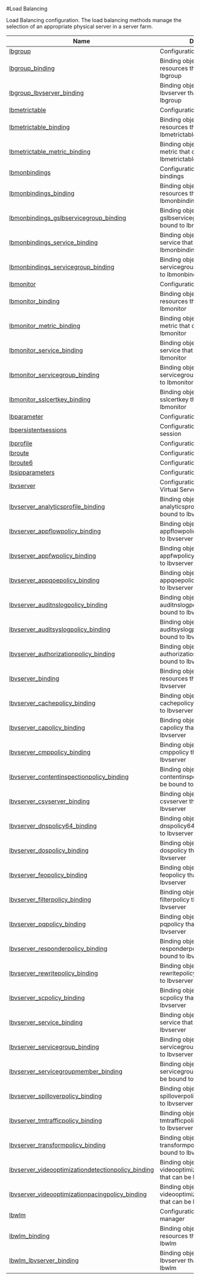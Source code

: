 #Load Balancing

Load Balancing configuration. The load balancing methods manage the selection of an appropriate physical server in a server farm.


<table><thead><tr><th>Name</th><th>Description</th></tr></thead><tbody><tr><td><a href=".././lbgroup/lbgroup/">lbgroup</a></td><td>Configuration for LB group</td></tr><tr><td><a href=".././lbgroup_binding/lbgroup_binding/">lbgroup_binding</a></td><td>Binding object showing the resources that can be bound to lbgroup</td></tr><tr><td><a href=".././lbgroup_lbvserver_binding/lbgroup_lbvserver_binding/">lbgroup_lbvserver_binding</a></td><td>Binding object showing the lbvserver that can be bound to lbgroup</td></tr><tr><td><a href=".././lbmetrictable/lbmetrictable/">lbmetrictable</a></td><td>Configuration for metric table</td></tr><tr><td><a href=".././lbmetrictable_binding/lbmetrictable_binding/">lbmetrictable_binding</a></td><td>Binding object showing the resources that can be bound to lbmetrictable</td></tr><tr><td><a href=".././lbmetrictable_metric_binding/lbmetrictable_metric_binding/">lbmetrictable_metric_binding</a></td><td>Binding object showing the metric that can be bound to lbmetrictable</td></tr><tr><td><a href=".././lbmonbindings/lbmonbindings/">lbmonbindings</a></td><td>Configuration for monitro bindings</td></tr><tr><td><a href=".././lbmonbindings_binding/lbmonbindings_binding/">lbmonbindings_binding</a></td><td>Binding object showing the resources that can be bound to lbmonbindings</td></tr><tr><td><a href=".././lbmonbindings_gslbservicegroup_binding/lbmonbindings_gslbservicegroup_binding/">lbmonbindings_gslbservicegroup_binding</a></td><td>Binding object showing the gslbservicegroup that can be bound to lbmonbindings</td></tr><tr><td><a href=".././lbmonbindings_service_binding/lbmonbindings_service_binding/">lbmonbindings_service_binding</a></td><td>Binding object showing the service that can be bound to lbmonbindings</td></tr><tr><td><a href=".././lbmonbindings_servicegroup_binding/lbmonbindings_servicegroup_binding/">lbmonbindings_servicegroup_binding</a></td><td>Binding object showing the servicegroup that can be bound to lbmonbindings</td></tr><tr><td><a href=".././lbmonitor/lbmonitor/">lbmonitor</a></td><td>Configuration for monitor</td></tr><tr><td><a href=".././lbmonitor_binding/lbmonitor_binding/">lbmonitor_binding</a></td><td>Binding object showing the resources that can be bound to lbmonitor</td></tr><tr><td><a href=".././lbmonitor_metric_binding/lbmonitor_metric_binding/">lbmonitor_metric_binding</a></td><td>Binding object showing the metric that can be bound to lbmonitor</td></tr><tr><td><a href=".././lbmonitor_service_binding/lbmonitor_service_binding/">lbmonitor_service_binding</a></td><td>Binding object showing the service that can be bound to lbmonitor</td></tr><tr><td><a href=".././lbmonitor_servicegroup_binding/lbmonitor_servicegroup_binding/">lbmonitor_servicegroup_binding</a></td><td>Binding object showing the servicegroup that can be bound to lbmonitor</td></tr><tr><td><a href=".././lbmonitor_sslcertkey_binding/lbmonitor_sslcertkey_binding/">lbmonitor_sslcertkey_binding</a></td><td>Binding object showing the sslcertkey that can be bound to lbmonitor</td></tr><tr><td><a href=".././lbparameter/lbparameter/">lbparameter</a></td><td>Configuration for LB parameter</td></tr><tr><td><a href=".././lbpersistentsessions/lbpersistentsessions/">lbpersistentsessions</a></td><td>Configuration for persistence session</td></tr><tr><td><a href=".././lbprofile/lbprofile/">lbprofile</a></td><td>Configuration for LB profile</td></tr><tr><td><a href=".././lbroute/lbroute/">lbroute</a></td><td>Configuration for LB route</td></tr><tr><td><a href=".././lbroute6/lbroute6/">lbroute6</a></td><td>Configuration for LB route6</td></tr><tr><td><a href=".././lbsipparameters/lbsipparameters/">lbsipparameters</a></td><td>Configuration for SIP parameters</td></tr><tr><td><a href=".././lbvserver/lbvserver/">lbvserver</a></td><td>Configuration for Load Balancing Virtual Server</td></tr><tr><td><a href=".././lbvserver_analyticsprofile_binding/lbvserver_analyticsprofile_binding/">lbvserver_analyticsprofile_binding</a></td><td>Binding object showing the analyticsprofile that can be bound to lbvserver</td></tr><tr><td><a href=".././lbvserver_appflowpolicy_binding/lbvserver_appflowpolicy_binding/">lbvserver_appflowpolicy_binding</a></td><td>Binding object showing the appflowpolicy that can be bound to lbvserver</td></tr><tr><td><a href=".././lbvserver_appfwpolicy_binding/lbvserver_appfwpolicy_binding/">lbvserver_appfwpolicy_binding</a></td><td>Binding object showing the appfwpolicy that can be bound to lbvserver</td></tr><tr><td><a href=".././lbvserver_appqoepolicy_binding/lbvserver_appqoepolicy_binding/">lbvserver_appqoepolicy_binding</a></td><td>Binding object showing the appqoepolicy that can be bound to lbvserver</td></tr><tr><td><a href=".././lbvserver_auditnslogpolicy_binding/lbvserver_auditnslogpolicy_binding/">lbvserver_auditnslogpolicy_binding</a></td><td>Binding object showing the auditnslogpolicy that can be bound to lbvserver</td></tr><tr><td><a href=".././lbvserver_auditsyslogpolicy_binding/lbvserver_auditsyslogpolicy_binding/">lbvserver_auditsyslogpolicy_binding</a></td><td>Binding object showing the auditsyslogpolicy that can be bound to lbvserver</td></tr><tr><td><a href=".././lbvserver_authorizationpolicy_binding/lbvserver_authorizationpolicy_binding/">lbvserver_authorizationpolicy_binding</a></td><td>Binding object showing the authorizationpolicy that can be bound to lbvserver</td></tr><tr><td><a href=".././lbvserver_binding/lbvserver_binding/">lbvserver_binding</a></td><td>Binding object showing the resources that can be bound to lbvserver</td></tr><tr><td><a href=".././lbvserver_cachepolicy_binding/lbvserver_cachepolicy_binding/">lbvserver_cachepolicy_binding</a></td><td>Binding object showing the cachepolicy that can be bound to lbvserver</td></tr><tr><td><a href=".././lbvserver_capolicy_binding/lbvserver_capolicy_binding/">lbvserver_capolicy_binding</a></td><td>Binding object showing the capolicy that can be bound to lbvserver</td></tr><tr><td><a href=".././lbvserver_cmppolicy_binding/lbvserver_cmppolicy_binding/">lbvserver_cmppolicy_binding</a></td><td>Binding object showing the cmppolicy that can be bound to lbvserver</td></tr><tr><td><a href=".././lbvserver_contentinspectionpolicy_binding/lbvserver_contentinspectionpolicy_binding/">lbvserver_contentinspectionpolicy_binding</a></td><td>Binding object showing the contentinspectionpolicy that can be bound to lbvserver</td></tr><tr><td><a href=".././lbvserver_csvserver_binding/lbvserver_csvserver_binding/">lbvserver_csvserver_binding</a></td><td>Binding object showing the csvserver that can be bound to lbvserver</td></tr><tr><td><a href=".././lbvserver_dnspolicy64_binding/lbvserver_dnspolicy64_binding/">lbvserver_dnspolicy64_binding</a></td><td>Binding object showing the dnspolicy64 that can be bound to lbvserver</td></tr><tr><td><a href=".././lbvserver_dospolicy_binding/lbvserver_dospolicy_binding/">lbvserver_dospolicy_binding</a></td><td>Binding object showing the dospolicy that can be bound to lbvserver</td></tr><tr><td><a href=".././lbvserver_feopolicy_binding/lbvserver_feopolicy_binding/">lbvserver_feopolicy_binding</a></td><td>Binding object showing the feopolicy that can be bound to lbvserver</td></tr><tr><td><a href=".././lbvserver_filterpolicy_binding/lbvserver_filterpolicy_binding/">lbvserver_filterpolicy_binding</a></td><td>Binding object showing the filterpolicy that can be bound to lbvserver</td></tr><tr><td><a href=".././lbvserver_pqpolicy_binding/lbvserver_pqpolicy_binding/">lbvserver_pqpolicy_binding</a></td><td>Binding object showing the pqpolicy that can be bound to lbvserver</td></tr><tr><td><a href=".././lbvserver_responderpolicy_binding/lbvserver_responderpolicy_binding/">lbvserver_responderpolicy_binding</a></td><td>Binding object showing the responderpolicy that can be bound to lbvserver</td></tr><tr><td><a href=".././lbvserver_rewritepolicy_binding/lbvserver_rewritepolicy_binding/">lbvserver_rewritepolicy_binding</a></td><td>Binding object showing the rewritepolicy that can be bound to lbvserver</td></tr><tr><td><a href=".././lbvserver_scpolicy_binding/lbvserver_scpolicy_binding/">lbvserver_scpolicy_binding</a></td><td>Binding object showing the scpolicy that can be bound to lbvserver</td></tr><tr><td><a href=".././lbvserver_service_binding/lbvserver_service_binding/">lbvserver_service_binding</a></td><td>Binding object showing the service that can be bound to lbvserver</td></tr><tr><td><a href=".././lbvserver_servicegroup_binding/lbvserver_servicegroup_binding/">lbvserver_servicegroup_binding</a></td><td>Binding object showing the servicegroup that can be bound to lbvserver</td></tr><tr><td><a href=".././lbvserver_servicegroupmember_binding/lbvserver_servicegroupmember_binding/">lbvserver_servicegroupmember_binding</a></td><td>Binding object showing the servicegroupmember that can be bound to lbvserver</td></tr><tr><td><a href=".././lbvserver_spilloverpolicy_binding/lbvserver_spilloverpolicy_binding/">lbvserver_spilloverpolicy_binding</a></td><td>Binding object showing the spilloverpolicy that can be bound to lbvserver</td></tr><tr><td><a href=".././lbvserver_tmtrafficpolicy_binding/lbvserver_tmtrafficpolicy_binding/">lbvserver_tmtrafficpolicy_binding</a></td><td>Binding object showing the tmtrafficpolicy that can be bound to lbvserver</td></tr><tr><td><a href=".././lbvserver_transformpolicy_binding/lbvserver_transformpolicy_binding/">lbvserver_transformpolicy_binding</a></td><td>Binding object showing the transformpolicy that can be bound to lbvserver</td></tr><tr><td><a href=".././lbvserver_videooptimizationdetectionpolicy_binding/lbvserver_videooptimizationdetectionpolicy_binding/">lbvserver_videooptimizationdetectionpolicy_binding</a></td><td>Binding object showing the videooptimizationdetectionpolicy that can be bound to lbvserver</td></tr><tr><td><a href=".././lbvserver_videooptimizationpacingpolicy_binding/lbvserver_videooptimizationpacingpolicy_binding/">lbvserver_videooptimizationpacingpolicy_binding</a></td><td>Binding object showing the videooptimizationpacingpolicy that can be bound to lbvserver</td></tr><tr><td><a href=".././lbwlm/lbwlm/">lbwlm</a></td><td>Configuration for web log manager</td></tr><tr><td><a href=".././lbwlm_binding/lbwlm_binding/">lbwlm_binding</a></td><td>Binding object showing the resources that can be bound to lbwlm</td></tr><tr><td><a href=".././lbwlm_lbvserver_binding/lbwlm_lbvserver_binding/">lbwlm_lbvserver_binding</a></td><td>Binding object showing the lbvserver that can be bound to lbwlm</td></tr></tbody></table>
